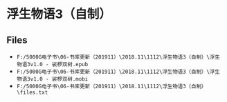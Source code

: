 # 浮生物语3（自制）

## Files

- `F:/5000G电子书\06-书库更新（201911）\2018.11\1112\浮生物语3（自制）\浮生物语3v1.0 - 裟椤双树.epub`
- `F:/5000G电子书\06-书库更新（201911）\2018.11\1112\浮生物语3（自制）\浮生物语3v1.0 - 裟椤双树.mobi`
- `F:/5000G电子书\06-书库更新（201911）\2018.11\1112\浮生物语3（自制）\files.txt`
